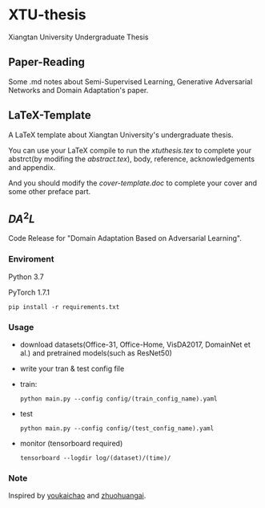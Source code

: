 # XTU-thesis

Xiangtan University Undergraduate Thesis

## Paper-Reading

Some .md notes about Semi-Supervised Learning, Generative Adversarial Networks and Domain Adaptation's paper.

## LaTeX-Template

A LaTeX template about Xiangtan University's undergraduate thesis.

You can use your LaTeX compile to run the *xtuthesis.tex* to complete your abstrct(by modifing the *abstract.tex*), body, reference, acknowledgements and appendix. 

And you should modify the *cover-template.doc* to complete your cover and some other preface part.

## $DA^2L$ 

Code Release for "Domain Adaptation Based on Adversarial Learning".

### Enviroment

Python 3.7

PyTorch 1.7.1

`pip install -r requirements.txt`

### Usage

- download datasets(Office-31, Office-Home, VisDA2017, DomainNet et al.) and pretrained models(such as ResNet50)

- write your tran & test config file

- train:

  `python main.py --config config/(train_config_name).yaml`

- test

  `python main.py --config config/(test_config_name).yaml`

- monitor (tensorboard required)

  `tensorboard --logdir log/(dataset)/(time)/`

### Note

Inspired by [youkaichao](https://github.com/thuml/Universal-Domain-Adaptation) and [zhuohuangai](https://github.com/zhuohuangai/cafa-1).
